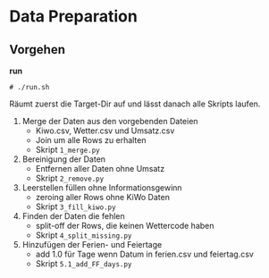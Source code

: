 # Data Preparation

## Vorgehen
**run**  
``` 
# ./run.sh
```
Räumt zuerst die Target-Dir auf und lässt danach alle Skripts laufen.

1.  Merge der Daten aus den vorgebenden Dateien
	- Kiwo.csv, Wetter.csv und Umsatz.csv
	- Join um alle Rows zu erhalten
	- Skript `1_merge.py`
2. Bereinigung der Daten
	- Entfernen aller Daten ohne Umsatz
	- Skript `2_remove.py`
3. Leerstellen füllen ohne Informationsgewinn
	- zeroing aller Rows ohne KiWo Daten
	- Skript `3_fill_kiwo.py`
4. Finden der Daten die fehlen
	- split-off der Rows, die keinen Wettercode haben
	- Skript `4_split_missing.py`
5. Hinzufügen der Ferien- und Feiertage
	- add 1.0 für Tage wenn Datum in ferien.csv und feiertag.csv
	- Skript `5.1_add_FF_days.py`
